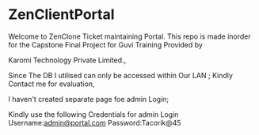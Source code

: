 # ZenClientPortal

Welcome to ZenClone Ticket maintaining Portal.
This repo is made inorder for the Capstone Final Project for Guvi Training Provided by

Karomi Technology Private Limited.,

Since The DB I utilised can only be accessed within Our LAN ;
Kindly Contact me for evaluation,

I haven't created separate page foe admin Login;

 Kindly use the following Credentials for admin Login
    Username:admin@portal.com
    Password:Tacorik@45
